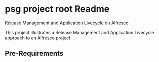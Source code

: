 psg project root Readme
===

Release Management and Application Livecycle on Alfresco

This project illustrates a Release Management and Application Livecycle approach to an Alfresco project.

Pre-Requirements
-------
